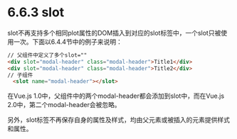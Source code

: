 # 6.6.3 slot

slot不再支持多个相同plot属性的DOM插入到对应的slot标签中，一个slot只被使用一次。下面以6.4.4节中的例子来说明：

```html
// 父组件中定义了多个slot=""
<div slot="modal-header" class="modal-header">Title1</div>
<div slot="modal-header" class="modal-header">Title2</div>
// 子组件
　<slot name="modal-header"></slot>
```

在Vue.js 1.0中，父组件中的两个modal-header都会添加到slot中，而在Vue.js 2.0中，第二个modal-header会被忽略。

另外，slot标签不再保存自身的属性及样式，均由父元素或被插入的元素提供样式和属性。
